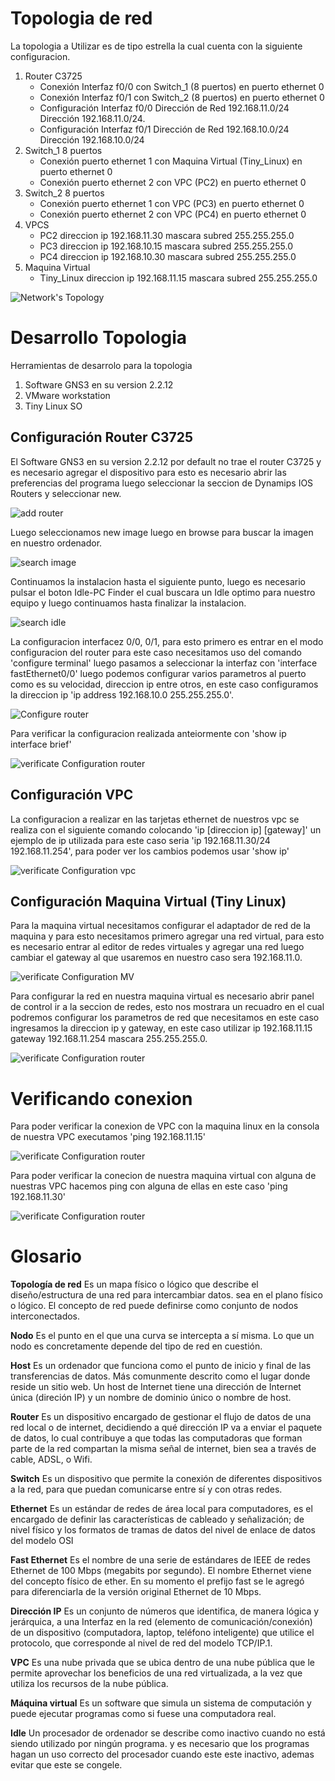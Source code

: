# Topologia de red
La topologia a Utilizar es de tipo estrella la cual cuenta con la siguiente configuracion.

1. Router C3725
   - Conexión Interfaz f0/0 con Switch_1 (8 puertos) en puerto ethernet 0
   - Conexión Interfaz f0/1 con Switch_2 (8 puertos) en puerto ethernet 0
   - Configuración Interfaz f0/0 Dirección de Red 192.168.11.0/24 Dirección 192.168.11.0/24.
   - Configuración Interfaz f0/1 Dirección de Red 192.168.10.0/24 Dirección 192.168.10.0/24
2. Switch_1 8 puertos
   - Conexión puerto ethernet 1 con Maquina Virtual (Tiny_Linux) en puerto ethernet 0
   - Conexión puerto ethernet 2 con VPC (PC2) en puerto ethernet 0
3. Switch_2 8 puertos
   - Conexión puerto ethernet 1 con VPC (PC3) en puerto ethernet 0
   - Conexión puerto ethernet 2 con VPC (PC4) en puerto ethernet 0
4. VPCS
   - PC2 direccion ip 192.168.11.30 mascara subred 255.255.255.0
   - PC3 direccion ip 192.168.10.15 mascara subred 255.255.255.0
   - PC4 direccion ip 192.168.10.30 mascara subred 255.255.255.0
4. Maquina Virtual
   - Tiny_Linux direccion ip 192.168.11.15 mascara subred 255.255.255.0
   

![Network's Topology](Images/topologia.PNG?raw=true "Title")

# Desarrollo Topologia
Herramientas de desarrolo para la topologia
1. Software GNS3 en su version 2.2.12
2. VMware workstation
3. Tiny Linux SO

## Configuración Router C3725
El Software GNS3 en su version 2.2.12 por default no trae el router C3725 y es necesario agregar el dispositivo para esto es necesario abrir las preferencias del programa luego seleccionar la seccion de Dynamips IOS Routers y seleccionar new.


![add router](Images/preferences.PNG?raw=true "Title")


Luego seleccionamos new image luego en browse para buscar la imagen en nuestro ordenador.


![search image](Images/selectimage.PNG?raw=true "Title")


Continuamos la instalacion hasta el siguiente punto, luego es necesario pulsar el boton Idle-PC Finder el cual buscara un Idle optimo para nuestro equipo y luego continuamos hasta finalizar la instalacion.


![search idle](Images/Idlepc.PNG?raw=true "Title")


La configuracion interfacez 0/0, 0/1, para esto primero es entrar en el modo configuracion del router para este caso necesitamos uso del comando 'configure terminal' luego pasamos a seleccionar la interfaz con 'interface fastEthernet0/0' luego podemos configurar varios parametros al puerto como es su velocidad, direccion ip entre otros, en este caso configuramos la direccion ip 'ip address 192.168.10.0 255.255.255.0'.


![Configure router](Images/routerconfig.PNG?raw=true "Title")


Para verificar la configuracion realizada anteiormente con 'show ip interface brief'


![verificate Configuration router](Images/ethernetconfig.PNG?raw=true "Title")

## Configuración VPC
La configuracion a realizar en las tarjetas ethernet de nuestros vpc se realiza con el siguiente comando colocando 'ip [direccion ip] [gateway]' un ejemplo de ip utilizada para este caso seria 'ip 192.168.11.30/24 192.168.11.254', para poder ver los cambios podemos usar 'show ip'


![verificate Configuration vpc](Images/vpcconfigure.PNG?raw=true "Title")

## Configuración Maquina Virtual (Tiny Linux)
Para la maquina virtual necesitamos configurar el adaptador de red de la maquina y para esto necesitamos primero agregar una red virtual, para esto es necesario entrar al editor de redes virtuales y agregar una red luego cambiar el gateway al que usaremos en nuestro caso sera 192.168.11.0.


![verificate Configuration MV](Images/vnet.PNG?raw=true "Title")


Para configurar la red en nuestra maquina virtual es necesario abrir panel de control ir a la seccion de redes, esto nos mostrara un recuadro en el cual podremos configurar los parametros de red que necesitamos en este caso ingresamos la direccion ip y gateway, en este caso utilizar ip 192.168.11.15  gateway 192.168.11.254 mascara 255.255.255.0.


![verificate Configuration router](Images/tiny_linux.PNG?raw=true "Title")

# Verificando conexion
Para poder verificar la conexion de VPC con la maquina linux en la consola de nuestra VPC executamos 'ping 192.168.11.15'

![verificate Configuration router](Images/pingtolinux.PNG?raw=true "Title")

Para poder verificar la conecion de nuestra maquina virtual con alguna de nuestras VPC hacemos ping con alguna de ellas en este caso 'ping 192.168.11.30'

![verificate Configuration router](Images/ping.PNG?raw=true "Title")

# Glosario
**Topología de red**
Es un mapa físico o lógico que describe el diseño/estructura de una red para intercambiar datos. sea en el plano físico o lógico. El concepto de red puede definirse como conjunto de nodos interconectados. 

**Nodo**
Es el punto en el que una curva se intercepta a sí misma. Lo que un nodo es concretamente depende del tipo de red en cuestión.

**Host**
Es un ordenador que funciona como el punto de inicio y final de las transferencias de datos. Más comunmente descrito como el lugar donde reside un sitio web. Un host de Internet tiene una dirección de Internet única (direción IP) y un nombre de dominio único o nombre de host.

**Router**
Es un dispositivo encargado de gestionar el flujo de datos de una red local o de internet, decidiendo a qué dirección IP va a enviar el paquete de datos, lo cual contribuye a que todas las computadoras que forman parte de la red compartan la misma señal de internet, bien sea a través de cable, ADSL, o Wifi.

**Switch**
Es un dispositivo que permite la conexión de diferentes dispositivos a la red, para que puedan comunicarse entre sí y con otras redes.

**Ethernet**
Es un estándar de redes de área local para computadores, es el encargado de definir las características de cableado y señalización; de nivel físico y los formatos de tramas de datos del nivel de enlace de datos del modelo OSI

**Fast Ethernet**
Es el nombre de una serie de estándares de IEEE de redes Ethernet de 100 Mbps (megabits por segundo). El nombre Ethernet viene del concepto físico de ether. En su momento el prefijo fast se le agregó para diferenciarla de la versión original Ethernet de 10 Mbps.

**Dirección IP**
Es un conjunto de números que identifica, de manera lógica y jerárquica, a una Interfaz en la red (elemento de comunicación/conexión) de un dispositivo (computadora, laptop, teléfono inteligente) que utilice el protocolo, que corresponde al nivel de red del modelo TCP/IP.1.

**VPC**
Es una nube privada que se ubica dentro de una nube pública que le permite aprovechar los beneficios de una red virtualizada, a la vez que utiliza los recursos de la nube pública.

**Máquina virtual**
Es un software que simula un sistema de computación y puede ejecutar programas como si fuese una computadora real.

**Idle**
Un procesador de ordenador se describe como inactivo cuando no está siendo utilizado por ningún programa. y es necesario que los programas hagan un uso correcto del procesador cuando este este inactivo, ademas evitar que este se congele.
